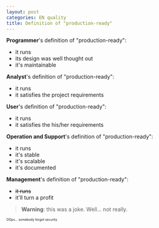 ```yaml
---
layout: post
categories: EN quality
title: Definition of "production-ready" 
---
```



**Programmer**'s definition of "production-ready":

* it runs
* its design was well thought out
* it's maintainable

**Analyst**'s definition of "production-ready":

* it runs
* it satisfies the project requirements

**User**'s definition of "production-ready":

* it runs
* it satisfies the his/her requirements

**Operation and Support**'s definition of "production-ready":

* it runs
* it's stable
* it's scalable
* it's documented

**Management**'s definition of "production-ready":

* <s>it runs</s>
* it'll turn a profit


> **Warning**: this was a joke. Well... not really.

<span style="font-size:60%">OOps... somebody forgot security</span>

